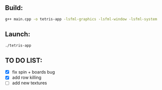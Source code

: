 ## Build:
```bash
g++ main.cpp -o tetris-app -lsfml-graphics -lsfml-window -lsfml-system
```
## Launch: 
```bash
./tetris-app
``` 

## TO DO LIST:
- [x] fix spin + boards bug
- [x] add row killing 
- [ ] add new textures